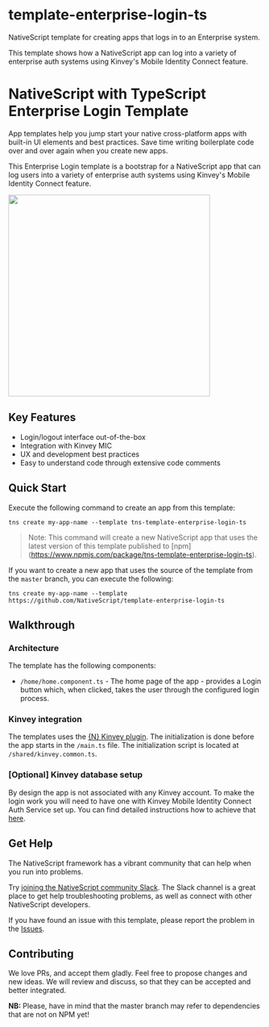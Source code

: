 # template-enterprise-login-ts
NativeScript template for creating apps that logs in to an Enterprise system.

This template shows how a NativeScript app can log into a variety of enterprise auth systems using Kinvey's Mobile Identity Connect feature.


# NativeScript with TypeScript Enterprise Login Template
App templates help you jump start your native cross-platform apps with built-in UI elements and best practices. Save time writing boilerplate code over and over again when you create new apps.

This Enterprise Login template is a bootstrap for a NativeScript app that can log users into a variety of enterprise auth systems using Kinvey's Mobile Identity Connect feature.

<img src="/tools/assets/appTemplate-ios.png" height="400" />

## Key Features
- Login/logout interface out-of-the-box
- Integration with Kinvey MIC
- UX and development best practices
- Easy to understand code through extensive code comments

## Quick Start
Execute the following command to create an app from this template:

```
tns create my-app-name --template tns-template-enterprise-login-ts
```

> Note: This command will create a new NativeScript app that uses the latest version of this template published to [npm] (https://www.npmjs.com/package/tns-template-enterprise-login-ts).

If you want to create a new app that uses the source of the template from the `master` branch, you can execute the following:

```
tns create my-app-name --template https://github.com/NativeScript/template-enterprise-login-ts
```

## Walkthrough

### Architecture
The template has the following components:
- `/home/home.component.ts` - The home page of the app - provides a Login button which, when clicked, takes the user through the configured login process.

### Kinvey integration
The templates uses the [{N} Kinvey plugin](https://github.com/Kinvey/nativescript-sdk). The initialization is done before the app starts in the `/main.ts` file. The initialization script is located at `/shared/kinvey.common.ts`.

### [Optional] Kinvey database setup
By design the app is not associated with any Kinvey account. To make the login work you will need to have one with Kinvey Mobile Identity Connect Auth Service set up. You can find detailed instructions how to achieve that [here](https://devcenter.kinvey.com/nativescript/guides/mobile-identity-connect).

## Get Help
The NativeScript framework has a vibrant community that can help when you run into problems.

Try [joining the NativeScript community Slack](http://developer.telerik.com/wp-login.php?action=slack-invitation). The Slack channel is a great place to get help troubleshooting problems, as well as connect with other NativeScript developers.

If you have found an issue with this template, please report the problem in the   [Issues](https://github.com/NativeScript/template-enterprise-login-ts/issues).

## Contributing

We love PRs, and accept them gladly. Feel free to propose changes and new ideas. We will review and discuss, so that they can be accepted and better integrated.

**NB:** Please, have in mind that the master branch may refer to dependencies that are not on NPM yet!

